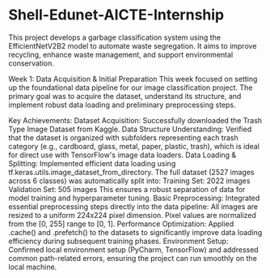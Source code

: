 # Shell-Edunet-AICTE-Internship
This project develops a garbage classification system using the EfficientNetV2B2 model to automate waste segregation. It aims to improve recycling, enhance waste management, and support environmental conservation.

Week 1: Data Acquisition & Initial Preparation
This week focused on setting up the foundational data pipeline for our image classification project. The primary goal was to acquire the dataset, understand its structure, and implement robust data loading and preliminary preprocessing steps.

Key Achievements:
Dataset Acquisition: Successfully downloaded the Trash Type Image Dataset from Kaggle.
Data Structure Understanding: Verified that the dataset is organized with subfolders representing each trash category (e.g., cardboard, glass, metal, paper, plastic, trash), which is ideal for direct use with TensorFlow's image data loaders.
Data Loading & Splitting: Implemented efficient data loading using tf.keras.utils.image_dataset_from_directory. The full dataset (2527 images across 6 classes) was automatically split into:
Training Set: 2022 images
Validation Set: 505 images This ensures a robust separation of data for model training and hyperparameter tuning.
Basic Preprocessing: Integrated essential preprocessing steps directly into the data pipeline:
All images are resized to a uniform 224x224 pixel dimension.
Pixel values are normalized from the [0, 255] range to [0, 1].
Performance Optimization: Applied .cache() and .prefetch() to the datasets to significantly improve data loading efficiency during subsequent training phases.
Environment Setup: Confirmed local environment setup (PyCharm, TensorFlow) and addressed common path-related errors, ensuring the project can run smoothly on the local machine.
